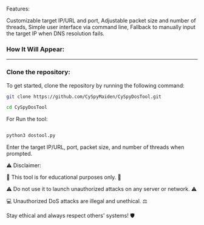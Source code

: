 Features:

Customizable target IP/URL and port,
Adjustable packet size and number of threads,
Simple user interface via command line,
Fallback to manually input the target IP when DNS resolution fails.


### How It Will Appear:

---

### Clone the repository:

To get started, clone the repository by running the following command:

```bash
git clone https://github.com/CySpyMaiden/CySpyDosTool.git
```
```bash
cd CySpyDosTool
```
For Run the tool:

```bash

python3 dostool.py
```
Enter the target IP/URL, port, packet size, and number of threads when prompted.


⚠️ Disclaimer:

🚨 This tool is for educational purposes only. 🚨

⚠️ Do not use it to launch unauthorized attacks on any server or network. ⚠️

💻 Unauthorized DoS attacks are illegal and unethical. ⚖️

Stay ethical and always respect others' systems! 🛡️
